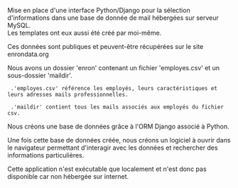 Mise en place d'une interface Python/Django pour la sélection d'informations dans une base de donnée de mail hébergées sur serveur MySQL.<br>
Les templates ont eux aussi été créé par moi-même.

  Ces données sont publiques et peuvent-être récupérées sur le site enrondata.org

  Nous avons un dossier 'enron' contenant un fichier 'employes.csv' et un sous-dossier 'maildir'.

     .'employes.csv' référence les employés, leurs caractéristiques et leurs adresses mails professionnelles.

     .'maildir' contient tous les mails associés aux employés du fichier csv.

  Nous créons une base de données grâce à l'ORM Django associé à Python.

  Une fois cette base de données créée, nous créons un logiciel à ouvrir dans le navigateur permettant d'interagir avec les données et rechercher des informations particulières.

  Cette application n'est exécutable que localement et n'est donc pas disponible car non hébergée sur internet.
